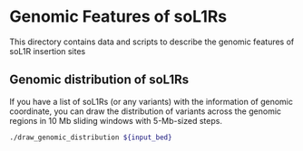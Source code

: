 # Genomic Features of soL1Rs

This directory contains data and scripts to describe the genomic features of soL1R insertion sites

## Genomic distribution of soL1Rs

If you have a list of soL1Rs (or any variants) with the information of genomic coordinate, you can draw the distribution of variants across the genomic regions in 10 Mb sliding windows with 5-Mb-sized steps. 

```bash
./draw_genomic_distribution ${input_bed}
```
